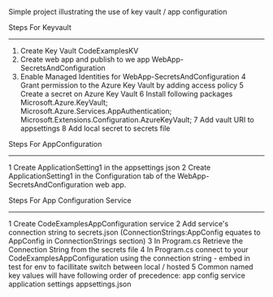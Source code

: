 ﻿Simple project illustrating the use of key vault / app configuration

Steps For Keyvault
**********************
1. Create Key Vault CodeExamplesKV
2. Create web app and publish to we app WebApp-SecretsAndConfiguration
3. Enable Managed Identities for WebApp-SecretsAndConfiguration
4  Grant permission to the Azure Key Vault by adding access policy
5  Create a secret on Azure Key Vault
6	Install following packages
	Microsoft.Azure.KeyVault;	
	Microsoft.Azure.Services.AppAuthentication;
	Microsoft.Extensions.Configuration.AzureKeyVault;
7  Add vault URI to appsettings
8  Add local secret to secrets file

Steps For AppConfiguration
*******************************
1 Create ApplicationSetting1 in the appsettings json
2 Create ApplicationSetting1 in the Configuration tab of the WebApp-SecretsAndConfiguration web app.

Steps For App Configuration Service
******************************************
1 Create CodeExamplesAppConfiguration service
2 Add service's connection string to secrets.json (ConnectionStrings:AppConfig equates to AppConfig in ConnectionStrings section)
3 In Program.cs Retrieve the Connection String from the secrets file
4 In Program.cs connect to your CodeExamplesAppConfiguration using the connection string - embed in test for env to facillitate switch between local / hosted
5 Common named key values will have following order of precedence:
		app config service
		application settings
		appsettings.json
